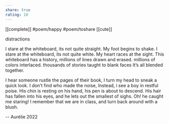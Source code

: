 ```yaml
---
share: true
rating: 10
---
```

[[complete]] #poem/happy #poem/toshare [[cute]]

distractions

I stare at the whiteboard, its not quite straight.
My foot begins to shake.
I stare at the whiteboard, its not quite white.
My heart races at the sight.
This whiteboard has a history,
millions of lines drawn and erased.
millions of colors interlaced.
thousands of stories taught to blank faces
It’s all blended together.

I hear someone rustle the pages of their book,
I turn my head to sneak a quick look.
I don’t find who made the noise,
Instead, i see a boy in restful poise.
His chin is resting on his hand,
his pen is about to descend.
His hair has fallen into his eyes,
and he lets out the smallest of sighs.
Oh! he caught me staring!
I remember that we are in class,
and turn back around with a blush.

-- Aurélie 2022